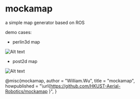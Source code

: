 # mockamap
a simple map generator based on ROS

demo cases:

* perlin3d map

![Alt text](https://github.com/HKUST-Aerial-Robotics/mockamap/blob/master/images/perlin3d.png)

* post2d map

![Alt text](https://github.com/HKUST-Aerial-Robotics/mockamap/blob/master/images/post2d.png)

@misc{mockamap,
  author = "William.Wu",
  title = "mockamap",
  howpublished = "\url{https://github.com/HKUST-Aerial-Robotics/mockamap }",
}
